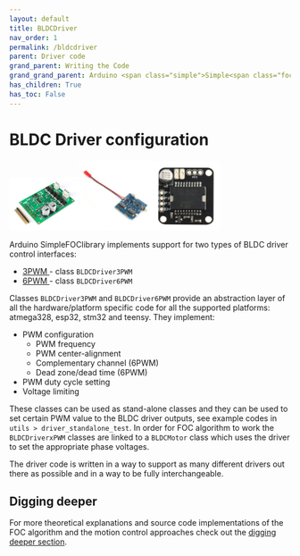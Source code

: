 ```yaml
---
layout: default
title: BLDCDriver
nav_order: 1
permalink: /bldcdriver
parent: Driver code
grand_parent: Writing the Code
grand_grand_parent: Arduino <span class="simple">Simple<span class="foc">FOC</span>library</span>
has_children: True
has_toc: False
---
```


# BLDC Driver configuration

<div class="width60">
<img src="extras/Images/drv8302.png" style="width:25%;display:inline"><img src="extras/Images/bgc_30.jpg" style="width:25%;display:inline"><img src="extras/Images/l6234.jpg" style="width:25%;display:inline">
</div>

Arduino <span class="simple">Simple<span class="foc">FOC</span>library</span> implements support for two types of BLDC driver control interfaces:<br>
- [3PWM <i class="fa fa-external-link"></i>](bldcdriver3pwm) - class `BLDCDriver3PWM`
- [6PWM <i class="fa fa-external-link"></i>](bldcdriver6pwm) - class `BLDCDriver6PWM`

Classes `BLDCDriver3PWM` and  `BLDCDriver6PWM` provide an abstraction layer of all the hardware/platform specific code for all the supported platforms: atmega328, esp32, stm32 and teensy. 
They implement:
- PWM configuration
    - PWM frequency
    - PWM center-alignment 
    - Complementary channel  (6PWM)
    - Dead zone/dead time  (6PWM)
- PWM duty cycle setting 
- Voltage limiting

These classes can be used as stand-alone classes and they can be used to set certain PWM value to the BLDC driver outputs, see example codes in `utils > driver_standalone_test`.
In order for FOC algorithm to work the `BLDCDriverxPWM` classes are linked to a `BLDCMotor` class which uses the driver to set the appropriate phase voltages.   

The driver code is written in a way to support as many different drivers out there as possible and in a way to be fully interchangeable. 

## Digging deeper
For more theoretical explanations and source code implementations of the FOC algorithm and the motion control approaches check out the [digging deeper section](digging_deeper).
